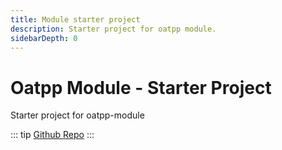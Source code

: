 ```yaml
---
title: Module starter project 
description: Starter project for oatpp module.
sidebarDepth: 0
---
```


# Oatpp Module - Starter Project <seo/>

Starter project for oatpp-module

::: tip
[Github Repo](https://github.com/oatpp/oatpp-starter-module)
:::
